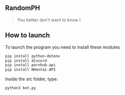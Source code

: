 ## RandomPH

> You better don't want to know !

## How to launch

To launch the program you need to install these modules

```txt
pip install python-dotenv
pip install discord
pip install pornhub-api
pip install NHentai-API
```

Inside the src folder, type:
```txt
python3 bot.py
```



